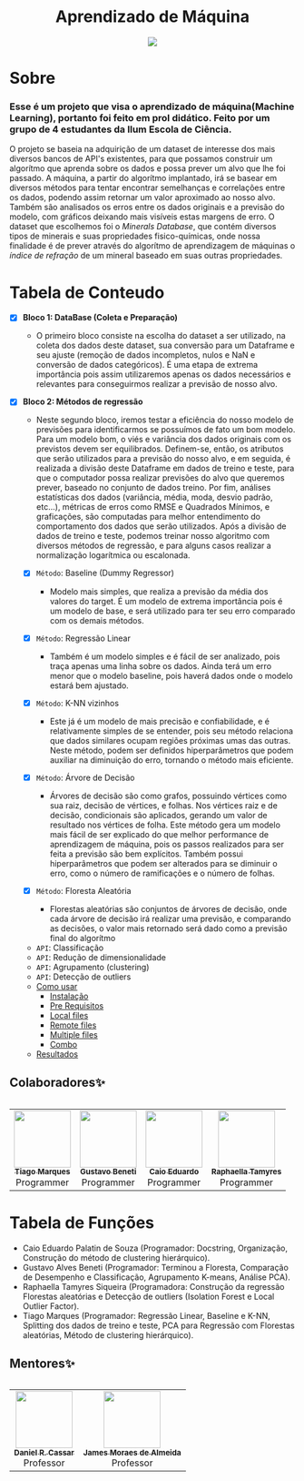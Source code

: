 <h1 align="center"> Aprendizado de Máquina </h1>

<p align="center">
<img src="http://img.shields.io/static/v1?label=STATUS&message=EM%20DESENVOLVIMENTO&color=GREEN&style=for-the-badge"/>
</p>

Sobre
=================

<h3>Esse é um projeto que visa o aprendizado de máquina(Machine Learning), portanto foi feito em prol didático. Feito por um grupo de 4 estudantes da Ilum   Escola de Ciência.</h3>

O projeto se baseia na adquirição de um dataset de interesse dos mais diversos bancos de API's existentes, para que possamos construir um algorítmo que aprenda sobre os dados e possa prever um alvo que lhe foi passado. A máquina, a partir do algorítmo implantado, irá se basear em diversos métodos para tentar encontrar semelhanças e correlações entre os dados, podendo assim retornar um valor aproximado ao nosso alvo. Também são analisados os erros entre os dados originais e a previsão do modelo, com gráficos deixando mais visíveis estas margens de erro.
O dataset que escolhemos foi o *Minerals Database*, que contém diversos tipos de minerais e suas propriedades fisico-químicas, onde nossa finalidade é de prever através do algorítmo de aprendizagem de máquinas o *índice de refração* de um mineral baseado em suas outras propriedades.

Tabela de Conteudo
=================
- [x] **Bloco 1: DataBase (Coleta e Preparação)**
   
  * O primeiro bloco consiste na escolha do dataset a ser utilizado, na coleta dos dados deste dataset, sua conversão para um Dataframe e seu ajuste (remoção de dados incompletos, nulos e NaN e conversão de dados categóricos). É uma etapa de extrema importância pois assim utilizaremos apenas os dados necessários e relevantes para conseguirmos realizar a previsão de nosso alvo.

- [x] **Bloco 2: Métodos de regressão**

  * Neste segundo bloco, iremos testar a eficiência do nosso modelo de previsões para identificarmos se possuímos de fato um bom modelo. Para um modelo bom, o viés e variância dos dados originais com os previstos devem ser equilibrados. Definem-se, então, os atributos que serão utilizados para a previsão do nosso alvo, e em seguida, é realizada a divisão deste Dataframe em dados de treino e teste, para que o computador possa realizar previsões do alvo que queremos prever, baseado no conjunto de dados treino. Por fim, análises estatísticas dos dados (variância, média, moda, desvio padrão, etc...), métricas de erros como RMSE e Quadrados Mínimos, e graficações, são computadas para melhor entendimento do comportamento dos dados que serão utilizados. Após a divisão de dados de treino e teste, podemos treinar nosso algoritmo com diversos métodos de regressão, e para alguns casos realizar a normalização logarítmica ou escalonada.

   - [x] `Método`: Baseline (Dummy Regressor)
      * Modelo mais simples, que realiza a previsão da média dos valores do target. É um modelo de extrema importância pois é um modelo de base, e será utilizado para ter seu erro comparado com os demais métodos.
      
   - [x] `Método`: Regressão Linear
      * Também é um modelo simples e é fácil de ser analizado, pois traça apenas uma linha sobre os dados. Ainda terá um erro menor que o modelo baseline, pois haverá dados onde o modelo estará bem ajustado.
      
   - [x] `Método`: K-NN vizinhos
      * Este já é um modelo de mais precisão e confiabilidade, e é relativamente simples de se entender, pois seu método relaciona que dados similares ocupam regiões próximas umas das outras. Neste método, podem ser definidos hiperparâmetros que podem auxiliar na diminuição do erro, tornando o método mais eficiente.
      
   - [x] `Método`: Árvore de Decisão
      * Árvores de decisão são como grafos, possuindo vértices como sua raiz, decisão de vértices, e folhas. Nos vértices raiz e de decisão, condicionais são aplicados, gerando um valor de resultado nos vértices de folha. Este método gera um modelo mais fácil de ser explicado do que melhor performance de aprendizagem de máquina, pois os passos realizados para ser feita a previsão são bem explícitos. Também possui hiperparâmetros que podem ser alterados para se diminuir o erro, como o número de ramificações e o número de folhas.
      
   - [x] `Método`: Floresta Aleatória
      * Florestas aleatórias são conjuntos de árvores de decisão, onde cada árvore de decisão irá realizar uma previsão, e comparando as decisões, o valor mais retornado será dado como a previsão final do algorítmo
   - `API`: Classificação
   - `API`: Redução de dimensionalidade
   - `API`: Agrupamento (clustering)
   - `API`: Detecção de outliers

   * [Como usar](#como-usar)
      * [Instalação](#instalacao)
      * [Pre Requisitos](#pre-requisitos)
      * [Local files](#local-files)
      * [Remote files](#remote-files)
      * [Multiple files](#multiple-files)
      * [Combo](#combo)
   * [Resultados](#resultados)
<!--te-->

## Colaboradores✨
<!-- ALL-CONTRIBUTORS-LIST:START - Do not remove or modify this section -->
<!-- prettier-ignore-start -->
<!-- markdownlint-disable -->
<table>
  <tr>
<table>
  <tr>
    <td align="center"><a href="https://github.com/TiagoMarquesHxH"><img src="https://avatars.githubusercontent.com/u/106617887?v=4" width="100px;" alt=""/><br /><sub><b>Tiago Marques</b></sub></a><br />Programmer</td>
    <td align="center"><a href="https://github.com/Gbeneti"><img src="https://avatars.githubusercontent.com/u/107064808?v=4" width="100px;" alt=""/><br /><sub><b>Gustavo Beneti</b></sub></a><br />Programmer</td>
    <td align="center"><a href="https://github.com/CaioHubit"><img src="https://avatars.githubusercontent.com/u/110487580?v=4" width="100px;" alt=""/><br /><sub><b>Caio Eduardo</b></sub></a><br />Programmer</td>
    <td align="center"><a href="https://github.com/raphaella220046"><img src="https://avatars.githubusercontent.com/u/107066990?v=4" width="100px;" alt=""/><br /><sub><b>Raphaella Tamyres</b></sub></a><br />Programmer</td>
  </tr>
</table>


Tabela de Funções
=================
   * Caio Eduardo Palatin de Souza (Programador: Docstring, Organização, Construção do método de clustering hierárquico).
   * Gustavo Alves Beneti (Programador: Terminou a Floresta, Comparação de Desempenho e Classificação, Agrupamento K-means, Análise PCA).
   * Raphaella Tamyres Siqueira (Programadora: Construção da regressão Florestas aleatórias e Detecção de outliers (Isolation Forest e Local Outlier Factor).
   * Tiago Marques (Programador: Regressão Linear, Baseline e K-NN, Splitting dos dados de treino e teste, PCA para Regressão com Florestas aleatórias, Método de clustering hierárquico).
<!-- markdownlint-enable -->

## Mentores✨
<!-- ALL-MENTORES-LIST:START - Do not remove or modify this section -->
<!-- prettier-ignore-start -->
<!-- markdownlint-disable -->
<table>
  <tr>
<table>
  <tr>
    <td align="center"><a href="https://github.com/drcassar"><img src="https://avatars.githubusercontent.com/u/9871905?v=4" width="100px;" alt=""/><br /><sub><b>Daniel R. Cassar</b></sub></a><br />Professor</td>
    <td align="center"><a href="https://github.com/jamesmalmeida"><img src="https://avatars.githubusercontent.com/u/108157661?v=4" width="100px;" alt=""/><br /><sub><b>James Moraes de Almeida</b></sub></a><br />Professor</td>
  </tr>
</table>
<!-- markdownlint-enable -->

